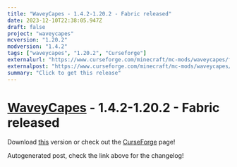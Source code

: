 ```yaml
---
title: "WaveyCapes - 1.4.2-1.20.2 - Fabric released"
date: 2023-12-10T22:38:05.947Z
draft: false
project: "waveycapes"
mcversion: "1.20.2"
modversion: "1.4.2"
tags: ["waveycapes", "1.20.2", "Curseforge"]
externalurl: "https://www.curseforge.com/minecraft/mc-mods/waveycapes/files/4947357"
externalpost: "https://www.curseforge.com/minecraft/mc-mods/waveycapes/files/4947357"
summary: "Click to get this release"
---
```

# [WaveyCapes](/project/waveycapes) - 1.4.2-1.20.2 - Fabric released
Download [this](https://www.curseforge.com/minecraft/mc-mods/waveycapes/files/4947357) version or check out the [CurseForge](https://www.curseforge.com/minecraft/mc-mods/waveycapes) page!

Autogenerated post, check the link above for the changelog!
